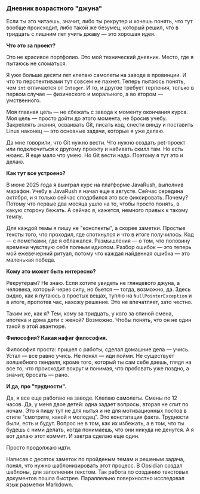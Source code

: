 ### **Дневник возрастного "джуна"**

Если ты это читаешь, значит, либо ты рекрутер и хочешь понять, что тут вообще происходит, либо такой же безумец, который решил, что в тридцать с лишним лет учить джаву — это хорошая идея.

**Что это за проект?**

Это не красивое портфолио. Это мой технический дневник. Место, где я пытаюсь не сломаться.

Я уже больше десяти лет клепаю самолеты на заводе в провинции. И что то перспективами тут совсем не пахнет. Теперь пытаюсь понять, чем `int` отличается от `Integer`. И то, и другое требует терпения, только в первом случае — физического и морального, а во втором — умственного.

Моя главная цель — не сбежать с завода к моменту окончания курса. Моя цель — просто дойти до этого момента, не бросив учебу. Закреплять знания, осваивать Git, писать код, снести винду и поставить Linux наконец — это основные задачи, которые я уже делаю.

Да мне говорили, что Git нужно вести. Что нужно создать pet-проект или подключиться к другому проекту и набивать скилл там. Но есть нюанс. Я еще мало что умею. Но Git вести надо. Поэтому я тут это и делаю.

**Как тут все устроено?**

В июне 2025 года я выиграл курс на платформе JavaRush, выполнив марафон. Учебу в JavaRush я начал еще в августе. Сейчас середина октября, и я только сейчас сподобился это все фиксировать. Почему? Потому что первые два месяца ушло на то, чтобы просто понять, в какую сторону бежать. А сейчас я, кажется, немного привык к такому темпу.

Для каждой темы я пишу не "конспекты", а скорее заметки. Простые тексты того, что проходил, где споткнулся и что в итоге получилось. Код — с пометками, где я облажался. Размышления — о том, что половину времени чувствую себя полным идиотом. Разбор ошибок — это теперь мой ежевечерний ритуал, потому что каждая найденная ошибка — это маленькая победа.

**Кому это может быть интересно?**

Рекрутерам? Не знаю. Если хотите увидеть не глянцевого джуна, а человека, который через силу, но бьется — тогда, возможно, да. Здесь видно, как я путаюсь в простых вещах, туплю на `NullPointerException` и в итоге, пропотев час, нахожу решение. Это не впечатляет, зато честно.

Таким же, как я? Тем, кому за тридцать, у кого за спиной смена, ипотека и дома дети с женой? Возможно. Чтобы понять, что он не один такой в этой авантюре.

**Философия? Какая нафиг философия.**

Философия проста: пришел с работы, сделал домашние дела — учись. Устал — все равно учись. Не понял — иди пойми. Не существует волшебного пенделя, кроме того, который ты сам себе даешь, глядя на все то, что происходит вокруг и понимая, что пробовать уже поздно, а значит, бросать — рано.

**И да, про "трудности".**

Да, я все еще работаю на заводе. Клепаю самолеты. Смены по 12 часов. Да, у меня двое детей: одна задает вопросы, вторая не спит по ночам. Это я пишу тут не для нытья и не для мотивационных постов в стиле "смотрите, какой я молодец". Это констатация факта. Трудности были, есть и будут. Вопрос не в том, как их избежать, а в том, что ты будешь с ними делать, когда понимаешь, что они никуда не денутся. А я вот делаю этот коммит. И завтра сделаю еще один.

Просто продолжаю идти.

Написав с десяток заметок по пройденым темам и решеным задача, понял, что нужно шаблонизировать этот процесс. В Obsidian создал шаблоны, для заполнения текстом. Так работа по созданию текстовых документов пошла быстрее. Параллельно поверхностно исследовал язык разметки Markdown. 

